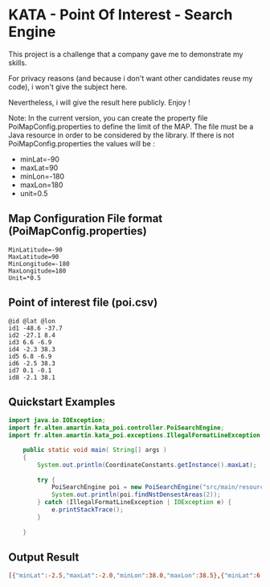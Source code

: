 
# KATA - Point Of Interest - Search Engine 

This project is a challenge that a company gave me to demonstrate my skills.

For privacy reasons (and because i don't want other candidates reuse my code), i won't give the subject here.

Nevertheless, i will give the result here publicly. Enjoy !

Note: In the current version, you can create the property file PoiMapConfig.properties to define the limit of the MAP.
The file must be a Java resource in order to be considered by the library.
If there is not PoiMapConfig.properties the values will be :
* minLat=-90
* maxLat=90
* minLon=-180
* maxLon=180
* unit=0.5


## Map Configuration File format (PoiMapConfig.properties)

```text
MinLatitude=-90
MaxLatitude=90
MinLongitude=-180
MaxLongitude=180
Unit=*0.5
```

## Point of interest file (poi.csv)
```text
@id @lat @lon
id1 -48.6 -37.7
id2 -27.1 8.4
id3 6.6 -6.9
id4 -2.3 38.3
id5 6.8 -6.9
id6 -2.5 38.3
id7 0.1 -0.1
id8 -2.1 38.1
```
## Quickstart Examples
```java
import java.io.IOException;
import fr.alten.amartin.kata_poi.controller.PoiSearchEngine;
import fr.alten.amartin.kata_poi.exceptions.IllegalFormatLineException;

    public static void main( String[] args )
    {
    	System.out.println(CoordinateConstants.getInstance().maxLat);
    	
    	try {
			PoiSearchEngine poi = new PoiSearchEngine("src/main/resources/poi.csv");
			System.out.println(poi.findNstDensestAreas(2));
		} catch (IllegalFormatLineException | IOException e) {
			e.printStackTrace();
		}
    	
    }
```


## Output Result


```bash
[{"minLat":-2.5,"maxLat":-2.0,"minLon":38.0,"maxLon":38.5},{"minLat":6.5,"maxLat":7.0,"minLon":-7.0,"maxLon":-6.5}]

```
    
